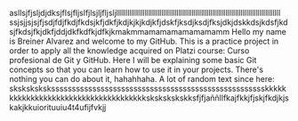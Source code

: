 asllsjfjsljdjdksjflsjfljslfjlsjljfljsljlllllllllllllllllllllllllllllllllllllllllllllllllllllllllllllllllllllllllllllllllllllll
ssjsjjsjsjfjsdjfdjfkdjfkdsjkfjdkfjkdjkjkjkdjkfjdskfjksdjksdjfksjdkjdskkdsjkdsfjkdsjfkdsjfkjdkfjddjdkfkdfkjdfkjkmakmmamamamamamamamm
Hello my name is Breiner Alvarez and welcome to my GitHub.
This is a practice project in order to apply all the knowledge acquired on Platzi course: Curso profesional de Git y GitHub.
Here I will be explaining some basic Git concepts so that you can learn how to use it in your projects.
There's nothing you can do about it, hahahhaha.
A lot of random text since here:
sksksksksksssssssssssssssssssssssssssssssssssssssssssssssssssskkkkkkkkkkkkkkkkkkkkkkkkkkkkkkkkkkkkkskskskskskksfjfjaññllfkajfkkjfjskjfkdjkjskakjkkuiorituuiu4t4ufijfvkjj
